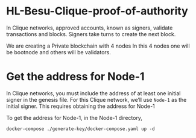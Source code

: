 # HL-Besu-Clique-proof-of-authority

In Clique networks, approved accounts, known as signers, validate transactions and blocks. Signers take turns to create the next block.


We are creating a Private blockchain with 4 nodes In this 4 nodes one will be bootnode and others will be validators.

# Get the address for Node-1

In Clique networks, you must include the address of at least one initial signer in the genesis file. For this Clique network, we’ll use `Node-1` as the initial signer. This requires obtaining the address for Node-1

To get the address for Node-1, in the Node-1 directory,

```
docker-compose ./generate-key/docker-compose.yaml up -d
```
